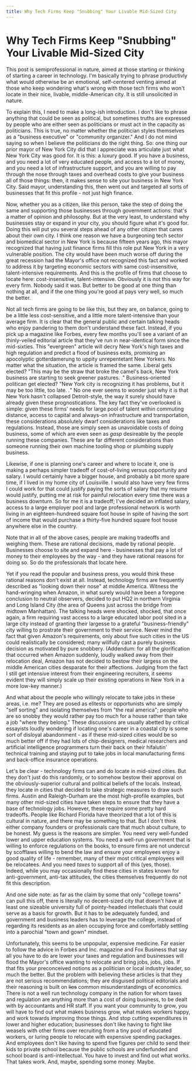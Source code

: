 ```yaml
---
title: Why Tech Firms Keep "Snubbing" Your Livable Mid-Sized City
---
```


# Why Tech Firms Keep "Snubbing" Your Livable Mid-Sized City
This post is semiprofessional in nature, aimed at those starting or
thinking of starting a career in technology. I'm basically trying to
phrase productivly what would otherwise be an emotional, self-centered
venting aimed at those who keep wondering what's wrong with those tech
firms who won't locate in their nice, livable, middle-American
city. It is still unsolicited in nature.

To explain this, I need to make a long-ish introduction.
I don't like to phrase anything that could be seen as political, but
sometimes truths are expressed by people who are either seen as
politicians or must act in the capacity as politicians. This is true,
no matter whether the politician styles themselves as a "business
executive" or "community organizer." And I do not mind saying so when
I believe the politicians do the right thing. So: one thing our prior
mayor of New York City did that I appreciate was articulate just what
New York City was good for. It is this: a luxury good. If you have a
business, and you need a lot of very educated people, and access to a
lot of money, and you need a lot of infrastructure support, and you
are willing to pay through the nose through taxes and overhead costs
to give your business all of those things: then, it makes sense to
site your business in New York City. Said mayor, understanding this,
then went out and targeted all sorts of businesses that fit this
profile - not just high finance.

Now, whether you as a citizen, like this person, take the step of
doing the same and supporting those businesses through government
actions: that's a matter of opinion and philosophy. But at the very
least, to understand why businesses stay or expand in your city, you
should figure what it's good for. Doing this will put you several
steps ahead of any other citizen that cares about their own city. I
think one reason we have a burgeoning tech sector and biomedical
sector in New York is because fifteen years ago, this mayor recognized
that having just finance firms fill this role put New York in a very
vulnerable position. The city would have been much worse off during
the great recession had the Mayor's office not recognized this fact
and worked to address it by targeting economic sectors with same
cost-insensitive, talent-intensive requirements. And this is the
profile of firms that choose to locate here: cost-insensitive,
talent-intensive. Obviously it is not this way for every firm. Nobody
said it was. But better to be good at one thing than nothing at all,
and if the one thing you're good at pays very well, so much the
better.

Not all tech firms are going to be like this, but they are, on
balance, going to be a little less cost-sensitive, and a little more
talent-intensive than your average firm. It is clear that the general
public and certain talking heads who enjoy pandering to them don't
understand these fact. Instead, if you pick up a magazine like Forbes,
every few months you'll see a variant of an thinly-veiled editorial
article that they've run in near-identical form since the
mid-sixties. This "evergreen" article will decry New York's high taxes
and high regulation and predict a flood of business exits, promising
an apocolyptic gotterdamerung to uppity unrepentetant New Yorkers. No
matter what the situation, the article is framed the same. Liberal
gets elected?  "This may be the straw that broke the camel's back, New
York business are starting to seek greener pastures. *<Insert anecdote
about a small firm leaving New York>*."  Business-oriented politican
get elected?  "New York city is recognizing it has problems, but it
may be too little, too late. *<Insert anecdote about another small
business weighing a relocation>.*" No one ever seems to wonder just
why it is that New York hasn't collapsed Detroit-style, the way it
surely should have already given these prognostications. The key fact
they've overlooked is simple: given these firms' needs for large pool
of talent within commuting distance, access to capital and always-on
infrastructure and transportation, these considerations absolutely
dwarf considerations like taxes and regulations. Instead, those are
simply seen as unavoidable costs of doing business, some of which are
even seen as *gasp* desireable by the people running these
companies. These are far different considerations than someone running
their own machine tooling shop or plumbing supply business.

Likewise, if one is planning one's career and where to locate it, one
is making a perhaps simpler tradeoff of cost-of-living versus
opportunity and salary. I would certainly have a bigger house, and
probably a bit more spare time, if I lived in my home city of
Louisville. I would also have very few firms I could work for that
could justify paying the sorts of salary that my resume would justify,
putting me at risk for painful relocation every time there was a
business downturn. So for me it is a tradeoff; I've decided an
inflated salary, access to a large employer pool and large
professional network is worth living in an eighteen-hundreed square
foot house in spite of having the sort of income that would purchase a
thirty-five hundred square foot house anywhere else in the country.

Note that in all of the above cases, people are making tradeoffs and
weighing them. These are rational decisions, made by rational people.
Businesses choose to site and expand here - businesses that
pay a lot of money to their employees by the way - and they have
rational reasons for doing so. So do the professionals that locate here.

Yet if you read the popular and business press, you would think these
rational reasons don't exist at all. Instead, technology firms are
frequently described as "looking down their nose" at middle
America. Witness the hand-wringing when Amazon, in what surely would
have been a foregone conclusion to neutral observers, decided to put
HQ2 in northern Virginia and Long Island City (the area of Queens just
across the bridge from midtown Manhattan). The talking heads were
shocked, shocked, that once again, a firm requiring vast access to a
large educated labor pool sited in a large city instead of granting
their largesse to a grateful "business-friendly" city willing to
prostrate their government to their service. Never mind the fact that
given Amazon's requirements, only about five such cities in the US
could realistically be considered; many willfully cast a purely
business decision as motivated by pure snobbery. (Addendum: for all
the glorification that occurred when Amazon suddenly, loudly walked
away from their relocation deal, Amazon has not decided to bestow
their largess on the middle American cities desparate for their
affections. Judging from the fact I still get intensive interest from
their engineering recruiters, it seems evident they will simply scale
up their existing operations in New York in a more low-key manner.)

And what about the people who willingly relocate to take jobs in these
areas, i.e. me? They are posed as elitests or opportunists who are
simply "self sorting" and isolating themselves from "the real
america"; people who are so snobby they would rather pay too much for
a house rather than take a job "where they belong." These discussions
are usually abetted by critical essayists loudly wondering if locating
one's career in a coastal city is some sort of disloyal abandonment -
as if these mid-sized cities would be so much better off if they had
lots of chip-designers, medical researchers and artificial
intelligence programmers turn their back on their hifalutin' technical
training and staying put to take jobs in local manufacturing firms and
back-office insurance operations.

Let's be clear - technology firms can and do locate in mid-sized
cities. But they don't just do this randomly, or to somehow bestow
their approval on the obviously-superior cultural and political
beliefs of the locals. Instead, they locate in cities that decided to
take strategic measures to draw such firms. Austin and Raleigh-Durham
are the most high-profile examples, but many other mid-sized cities
have taken steps to ensure that they have a base of technology
jobs. However, these require some pretty hard tradeoffs. People like
Richard Florida have theorized that a lot of this is cultural in
nature, and there may be something to that. But I don't think either
company founders or professionals care that much about culture, to be
honest. My guess is the reasons are simpler.  You need very
well-funded lower and upper education systems. You need a well-run
government that is willing to enforce regulations on the books, to
ensure firms are not undercut by scofflaws willing to bend the law and
ensure your employees enjoy a good quality of life - remember, many of
their most critical employees will be relocatees.  And you need
_taxes_ to support all of this (yes, those). Indeed, while you may
occasionally find these cities in states known for anti-government,
anti-tax attitudes, the cities themselves frequently do not fit this
description.

And one side note: as far as the claim by some that only "college towns" can
pull this off, there is literally no decent-sized city that doesn't
have at least one sizeable university full of pointy-headed
intellectuals that could serve as a basis for growth. But it has to be
adequately funded, and government and business leaders has to leverage
the college, instead of regarding its residents as an alien occupying
force and comfortably settling into a parochial "town and gown"
mindset.

Unfortunately, this seems to be unpopular, expensive medicine. Far
easier to follow the advice in Forbes and Inc. magazine and Fox
Business that say all you have to do are lower your taxes and
regulation and businesses will flood the Mayor's office wanting to
relocate and bring jobs, jobs, jobs. If that fits your preconceived
notions as a politician or local industry leader, so much the
better. But the problem with believing these articles is that they are
not serious recommendations; they are disguised political editorials
and their reasoning is built on ~~lies~~ common misunderstandings of
economics. There is not a well run technology company in the nation
for whom taxes and regulation are anything more than a cost of doing
business, to be dealt with by accountants and HR staff. If you want
your community to grow, you will have to find out what makes business
grow, what makes workers happy, and work towards improving those
things. And stop cutting expenditures in lower and higher education;
businesses don't like having to fight like weasels with other firms
over recruiting from a tiny pool of educated workers, or luring people
to relocate with expensive spending packages. And employees don't like
having to spend five figures per child to send their kids to private
school because the public schools are underfunded and school board is
anti-intellectual. You have to invest and find out what works.  That
takes work. And, maybe, spending some money. Maybe.
